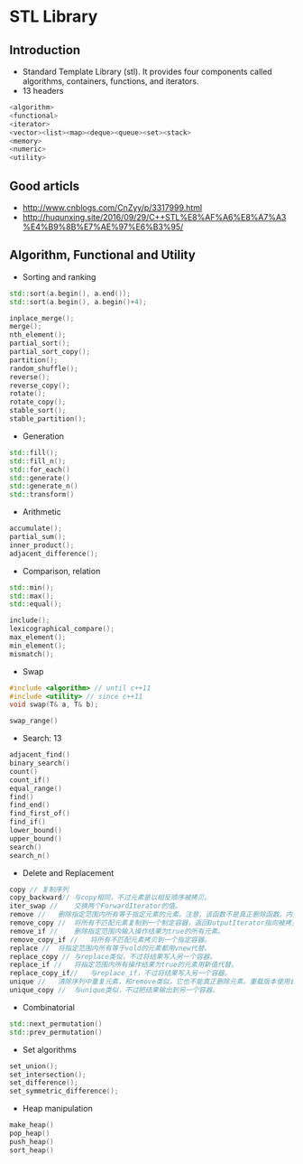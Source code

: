 # STL Library

## Introduction
- Standard Template Library (stl). It provides four components called algorithms, containers, functions, and iterators.
- 13 headers
```cpp
<algorithm>
<functional>
<iterator>
<vector><list><map><deque><queue><set><stack>
<memory>
<numeric>
<utility>
```

## Good articls
- http://www.cnblogs.com/CnZyy/p/3317999.html
- http://huqunxing.site/2016/09/29/C++STL%E8%AF%A6%E8%A7%A3%E4%B9%8B%E7%AE%97%E6%B3%95/

## Algorithm, Functional and Utility
- Sorting and ranking
```cpp
std::sort(a.begin(), a.end());
std::sort(a.begin(), a.begin()+4);

inplace_merge();
merge();
nth_element();
partial_sort();
partial_sort_copy();
partition();
random_shuffle();
reverse();
reverse_copy();
rotate();
rotate_copy();
stable_sort();
stable_partition();
```
- Generation
```cpp
std::fill();
std::fill_n();
std::for_each()
std::generate()
std::generate_n()
std::transform()
```
- Arithmetic
```cpp
accumulate();
partial_sum();
inner_product();
adjacent_difference();
```
- Comparison, relation
```cpp
std::min();
std::max();
std::equal();

include();
lexicographical_compare();
max_element();
min_element();
mismatch();
```
- Swap
```cpp
#include <algorithm> // until c++11
#include <utility> // since c++11
void swap(T& a, T& b);

swap_range()
```
- Search: 13
```cpp
adjacent_find()
binary_search()
count()
count_if()
equal_range()
find()
find_end()
find_first_of()
find_if()
lower_bound()
upper_bound()
search()
search_n()
```
- Delete and Replacement
```cpp
copy //	复制序列
copy_backward//	与copy相同，不过元素是以相反顺序被拷贝。
iter_swap //	交换两个ForwardIterator的值。
remove //	删除指定范围内所有等于指定元素的元素。注意，该函数不是真正删除函数。内置函数不适合使用remove和remove_if函数。
remove_copy //	将所有不匹配元素复制到一个制定容器，返回OutputIterator指向被拷贝的末元素的下一个位置。
remove_if //	删除指定范围内输入操作结果为true的所有元素。
remove_copy_if //	将所有不匹配元素拷贝到一个指定容器。
replace //	将指定范围内所有等于vold的元素都用vnew代替。
replace_copy //	与replace类似，不过将结果写入另一个容器。
replace_if //	将指定范围内所有操作结果为true的元素用新值代替。
replace_copy_if//	与replace_if，不过将结果写入另一个容器。
unique //	清除序列中重复元素，和remove类似，它也不能真正删除元素。重载版本使用自定义比较操作。
unique_copy //	与unique类似，不过把结果输出到另一个容器。
```
- Combinatorial
```cpp
std::next_permutation()
std::prev_permutation()
```
- Set algorithms
```cpp
set_union();
set_intersection();
set_difference();
set_symmetric_difference();
```
- Heap manipulation
```cpp
make_heap()
pop_heap()
push_heap()
sort_heap()
```